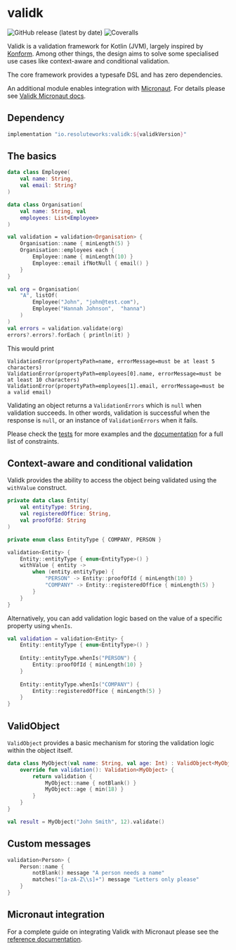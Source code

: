 # validk
![GitHub release (latest by date)](https://img.shields.io/github/v/release/cosmin-marginean/validk)
![Coveralls](https://img.shields.io/coverallsCoverage/github/cosmin-marginean/validk)

Validk is a validation framework for Kotlin (JVM), largely inspired by [Konform](https://github.com/konform-kt/konform). Among other things,
the design aims to solve some specialised use cases like context-aware and conditional validation.

The core framework provides a typesafe DSL and has zero dependencies.

An additional module enables integration with [Micronaut](https://micronaut.io/). For details please see [Validk Micronaut docs](https://github.com/cosmin-marginean/validk/wiki/Integrate-Validk-with-Micronaut).

## Dependency
```groovy
implementation "io.resoluteworks:validk:${validkVersion}"
```

## The basics

```kotlin
data class Employee(
    val name: String,
    val email: String?
)

data class Organisation(
    val name: String, val
    employees: List<Employee>
)

val validation = validation<Organisation> {
    Organisation::name { minLength(5) }
    Organisation::employees each {
        Employee::name { minLength(10) }
        Employee::email ifNotNull { email() }
    }
}

val org = Organisation(
    "A", listOf(
        Employee("John", "john@test.com"),
        Employee("Hannah Johnson",  "hanna")
    )
)
val errors = validation.validate(org)
errors?.errors?.forEach { println(it) }
```

This would print
```text
ValidationError(propertyPath=name, errorMessage=must be at least 5 characters)
ValidationError(propertyPath=employees[0].name, errorMessage=must be at least 10 characters)
ValidationError(propertyPath=employees[1].email, errorMessage=must be a valid email)
```

Validating an object returns a `ValidationErrors` which is `null` when validation succeeds.
In other words, validation is successful when the response is `null`, or an instance of `ValidationErrors` when it fails.   


Please check the [tests](https://github.com/cosmin-marginean/validk/tree/main/validk/src/test/kotlin/io/validk) for more examples and the [documentation](https://cosmin-marginean.github.io/validk/dokka/validk/validk/io.validk/index.html) for a full list of constraints.

## Context-aware and conditional validation
Validk provides the ability to access the object being validated using the `withValue` construct.
```kotlin
private data class Entity(
    val entityType: String,
    val registeredOffice: String,
    val proofOfId: String
)

private enum class EntityType { COMPANY, PERSON }

validation<Entity> {
    Entity::entityType { enum<EntityType>() }
    withValue { entity ->
        when (entity.entityType) {
            "PERSON" -> Entity::proofOfId { minLength(10) }
            "COMPANY" -> Entity::registeredOffice { minLength(5) }
        }
    }
}
```

Alternatively, you can add validation logic based on the value of a specific property using `whenIs`.
```kotlin
val validation = validation<Entity> {
    Entity::entityType { enum<EntityType>() }
    
    Entity::entityType.whenIs("PERSON") {
        Entity::proofOfId { minLength(10) }
    }
    
    Entity::entityType.whenIs("COMPANY") {
        Entity::registeredOffice { minLength(5) }
    }
}
```

## ValidObject
`ValidObject` provides a basic mechanism for storing the validation logic within the object itself.
```kotlin
data class MyObject(val name: String, val age: Int) : ValidObject<MyObject> {
    override fun validation(): Validation<MyObject> {
        return validation {
            MyObject::name { notBlank() }
            MyObject::age { min(18) }
        }
    }
}

val result = MyObject("John Smith", 12).validate()
```

## Custom messages
```kotlin
validation<Person> {
    Person::name {
        notBlank() message "A person needs a name"
        matches("[a-zA-Z\\s]+") message "Letters only please"
    }
}
```

## Micronaut integration
For a complete guide on integrating Validk with Micronaut please see the [reference documentation](https://github.com/cosmin-marginean/validk/wiki/Integrate-Validk-with-Micronaut).
